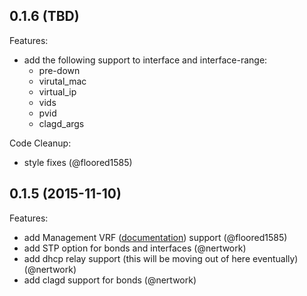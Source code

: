 ## 0.1.6 (TBD)

Features:
  - add the following support to interface and interface-range:
    - pre-down
    - virutal_mac
    - virtual_ip
    - vids
    - pvid
    - clagd_args

Code Cleanup:
  - style fixes (@floored1585)

## 0.1.5 (2015-11-10)

Features:

  - add Management VRF ([documentation](http://docs.cumulusnetworks.com/display/DOCS/Management+VRF)) support (@floored1585)
  - add STP option for bonds and interfaces (@nertwork)
  - add dhcp relay support (this will be moving out of here eventually) (@nertwork)
  - add clagd support for bonds (@nertwork)
